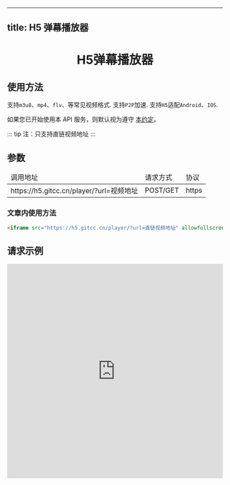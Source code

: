 <!--
 * @Author: your name
 * @Date: 2021-02-19 10:55:09
 * @LastEditTime: 2021-03-05 14:34:35
 * @LastEditors: your name
 * @Description: In User Settings Edit
 * @FilePath: \docs\docs\api\Player.md
-->
<!--
 * @Author: your name
 * @Date: 2021-02-19 10:55:09
 * @LastEditTime: 2021-03-05 14:32:15
 * @LastEditors: Please set LastEditors
 * @Description: In User Settings Edit
 * @FilePath: \docs\docs\api\Player.md
-->
---
title: H5 弹幕播放器
---

<center>
    <h1>
        H5弹幕播放器
    </h1>
</center>

## 使用方法

支持`m3u8`、`mp4`、`flv`、等常见视频格式.
支持`P2P`加速.
支持`H5`适配`Android`、`IOS`.

如果您已开始使用本 API 服务，则默认视为遵守 [本约定](/Notice/appointment)。

::: tip
 注：只支持直链视频地址
:::

## 参数

<div class="ks-table">
                <table>
                    <thead>
                    <tr>
                        <td>调用地址</td>
                        <td>请求方式</td>
                        <td>协议</td>
                    </tr>
                    </thead>
                    <tbody>
                    <tr>
                        <td>https://h5.gitcc.cn/player/?url=视频地址</td>
                        <td>POST/GET</td>
                        <td>https</td>
                    </tr>
                    </tbody>
                </table>
            </div>
            
### 文章内使用方法

```html
<iframe src="https://h5.gitcc.cn/player/?url=直链视频地址" allowfullscreen="allowfullscreen" mozallowfullscreen="mozallowfullscreen" msallowfullscreen="msallowfullscreen" oallowfullscreen="oallowfullscreen" webkitallowfullscreen="webkitallowfullscreen" width="100%" height="500px" frameborder="0"></iframe>
```

## 请求示例

<iframe src="https://h5.gitcc.cn/player/?url=https://video.gitcc.cn/demo/IMG_0328.mp4" allowfullscreen="allowfullscreen" mozallowfullscreen="mozallowfullscreen" msallowfullscreen="msallowfullscreen" oallowfullscreen="oallowfullscreen" webkitallowfullscreen="webkitallowfullscreen" width="100%" height="500px" frameborder="0"></iframe>
